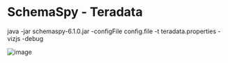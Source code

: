 # SchemaSpy - Teradata

java -jar schemaspy-6.1.0.jar -configFile config.file -t teradata.properties -vizjs -debug

![image](https://user-images.githubusercontent.com/26145773/154222030-e80abb80-aa1a-4c06-b62a-7a3faea3d703.png)
